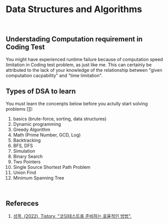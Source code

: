 # Data Structures and Algorithms
<br>

## Understading Computation requirement in Coding Test
You might have experienced runtime failure because of computation speed limitation in Coding test problem, as just like me. This can certainly be attributed to the lack of your knowledge of the relationship between "given computation cacpability" and "time limitation". 

## Types of DSA to learn
You must learn the concenpts below before you actully start solving problems [[1](https://seongmok.com/m/85)]:
1. basics (brute-force, sorting, data structures)
2. Dynamic programming
3. Greedy Algorithm
4. Math (Prime Number, GCD, Log)
5. Backtracking
6. BFS, DFS
7. Simulation
8. Binary Search
9. Two Pointers
10. Single Source Shortest Path Problem
11. Union Find
12. Minimum Spanning Tree
<br>

## Refereces
1. [성목, (2022), Tistory, "코딩테스트를 준비하는 효율적인 방법".](https://seongmok.com/m/85)
